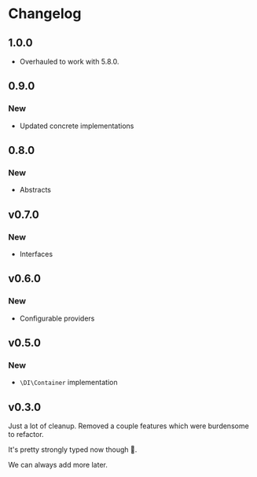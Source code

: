 # Changelog

## 1.0.0

- Overhauled to work with 5.8.0.

## 0.9.0

### New

- Updated concrete implementations

## 0.8.0

### New

- Abstracts

## v0.7.0

### New

- Interfaces

## v0.6.0

### New

- Configurable providers

## v0.5.0

### New

- `\DI\Container` implementation

## v0.3.0

Just a lot of cleanup. Removed a couple features which were burdensome to refactor.

It's pretty strongly typed now though 💪.

We can always add more later.

